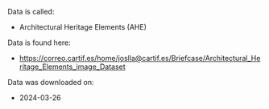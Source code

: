Data is called:
- Architectural Heritage Elements (AHE)

Data is found here:
- https://correo.cartif.es/home/joslla@cartif.es/Briefcase/Architectural_Heritage_Elements_image_Dataset

Data was downloaded on:
- 2024-03-26